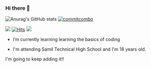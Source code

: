 ### Hi there 👋
![Anurag's GitHub stats](https://github-readme-stats.vercel.app/api?username=YoonPink&show_icons=true&theme=jolly)
[![commitcombo](http://commitcombo.com/theme?user=cloudmini&theme=Cloud&v=2)](https://github.com/devxb/CommitCombo)

<a href="https://www.rocketpunch.com/companies/archisketch-1" target="_blank"><img src="https://img.shields.io/badge/Archisketch-ffddff?style=plastic&logo=#EF2D5E&logoColor=ffddff"/></a>
[![Hits](https://hits.seeyoufarm.com/api/count/incr/badge.svg?url=https%3A%2F%2Fgithub.com%2FYoonPink&count_bg=%23FFDDFF&title_bg=%23555555&icon=&icon_color=%23FFA0FF&title=hits&edge_flat=false)](https://hits.seeyoufarm.com)
![](https://img.shields.io/github/followers/YoonPink?color=ffddff&logoColor=ffddff&style=social)

- I’m currently learning learning the basics of coding

- I'm attending Samil Technical High School and I'm 18 years old.

I'm going to keep adding it!!
